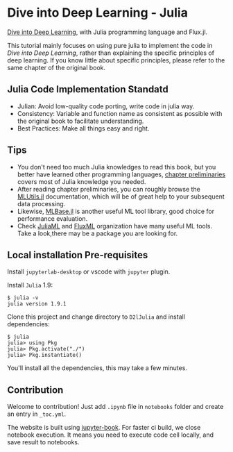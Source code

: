 # Dive into Deep Learning - Julia

[Dive into Deep Learning](https://d2l.ai/index.html), with Julia programming language and Flux.jl.

This tutorial mainly focuses on using pure julia to implement the code in *Dive into Deep Learning*, rather than explaining the specific principles of deep learning. If you know little about specific principles, please refer to the same chapter of the original book.

## Julia Code Implementation Standatd

- Julian: Avoid low-quality code porting, write code in julia way.
- Consistency: Variable and function name as consistent as possible with the original book to facilitate understanding.
- Best Practices: Make all things easy and right.

## Tips

- You don't need too much Julia knowledges to read this book, but you better have learned other programming languages, [chapter preliminaries](https://neroblackstone.github.io/D2lJulia/notebooks/chapter_preliminaries/Data%20Manipulation.html#) covers most of Julia knowledge you needed.
- After reading chapter preliminaries, you can roughly browse the [MLUtils.jl](https://juliaml.github.io/MLUtils.jl/dev/) documentation, which will be of great help to your subsequent data processing.
- Likewise, [MLBase.jl](https://github.com/JuliaStats/MLBase.jl) is another useful ML tool library, good choice for performance evaluation.
- Check [JuliaML](https://github.com/JuliaML) and [FluxML](https://github.com/FluxML) organization have many useful ML tools. Take a look,there may be a package you are looking for.

## Local installation Pre-requisites

Install `jupyterlab-desktop` or vscode with `jupyter` plugin.

Install `Julia` 1.9:

``` shell
$ julia -v
julia version 1.9.1
```

Clone this project and change directory to `D2lJulia` and install dependencies:

``` shell
$ julia
julia> using Pkg
julia> Pkg.activate("./")
julia> Pkg.instantiate()
```

You'll install all the dependencies, this may take a few minutes.

## Contribution

Welcome to contribution! Just add `.ipynb` file in `notebooks` folder and create an entry in `_toc.yml`.

The website is built using [jupyter-book](https://github.com/executablebooks/jupyter-book). For faster ci build, we close notebook execution. It means you need to execute code cell locally, and save result to notebooks.